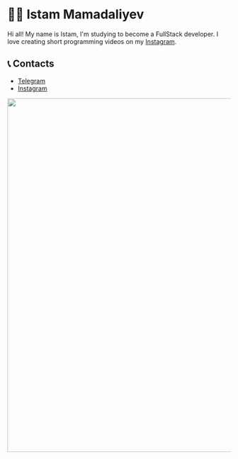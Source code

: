 # 👨‍💻 Istam Mamadaliyev

Hi all! My name is Istam, I'm studying to become a FullStack developer. I love creating short programming videos on my [Instagram](https://www.instagram.com/istam_ake/).


## 📞 Contacts

* [Telegram](https://t.me/Istam_contact)
* [Instagram](https://www.instagram.com/istam_ake/)


<a href="https://github.com/Istam0808">
    <img width=800 src="https://github-profile-trophy.vercel.app/?username=Istam0808"/>
  </a>


